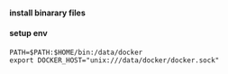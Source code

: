 
#### install binarary files
#### setup env
```
PATH=$PATH:$HOME/bin:/data/docker
export DOCKER_HOST="unix:///data/docker/docker.sock"
```
